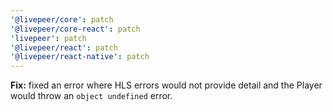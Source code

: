 ```yaml
---
'@livepeer/core': patch
'@livepeer/core-react': patch
'livepeer': patch
'@livepeer/react': patch
'@livepeer/react-native': patch
---
```


**Fix:** fixed an error where HLS errors would not provide detail and the Player would throw an `object undefined` error.
